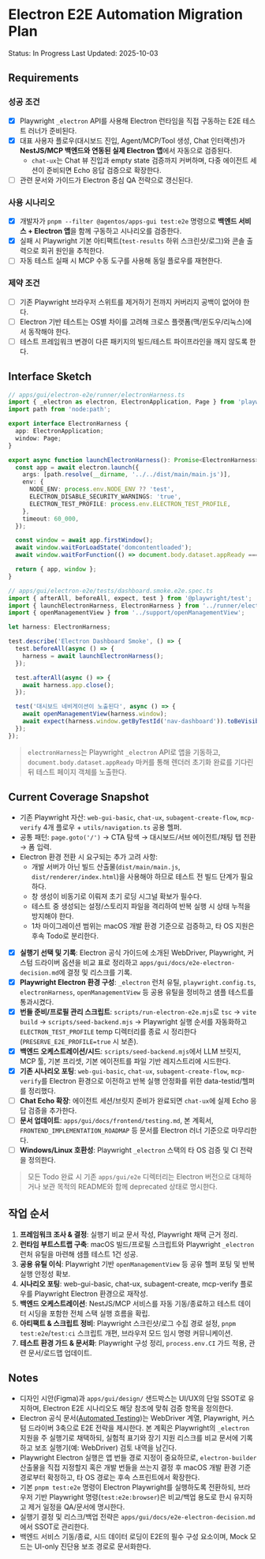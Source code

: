 # Electron E2E Automation Migration Plan

Status: In Progress
Last Updated: 2025-10-03

## Requirements

### 성공 조건

- [x] Playwright `_electron` API를 사용해 Electron 런타임을 직접 구동하는 E2E 테스트 러너가 준비된다.
- [x] 대표 사용자 플로우(대시보드 진입, Agent/MCP/Tool 생성, Chat 인터랙션)가 **NestJS/MCP 백엔드와 연동된 실제 Electron 앱**에서 자동으로 검증된다.
  - `chat-ux`는 Chat 뷰 진입과 empty state 검증까지 커버하며, 다중 에이전트 세션이 준비되면 Echo 응답 검증으로 확장한다.
- [ ] 관련 문서와 가이드가 Electron 중심 QA 전략으로 갱신된다.

### 사용 시나리오

- [x] 개발자가 `pnpm --filter @agentos/apps-gui test:e2e` 명령으로 **백엔드 서비스 + Electron 앱**을 함께 구동하고 시나리오를 검증한다.
- [x] 실패 시 Playwright 기본 아티팩트(`test-results` 하위 스크린샷/로그)와 콘솔 출력으로 회귀 원인을 추적한다.
- [ ] 자동 테스트 실패 시 MCP 수동 도구를 사용해 동일 플로우를 재현한다.

### 제약 조건

- [ ] 기존 Playwright 브라우저 스위트를 제거하기 전까지 커버리지 공백이 없어야 한다.
- [ ] Electron 기반 테스트는 OS별 차이를 고려해 크로스 플랫폼(맥/윈도우/리눅스)에서 동작해야 한다.
- [ ] 테스트 프레임워크 변경이 다른 패키지의 빌드/테스트 파이프라인을 깨지 않도록 한다.

## Interface Sketch

```typescript
// apps/gui/electron-e2e/runner/electronHarness.ts
import { _electron as electron, ElectronApplication, Page } from 'playwright';
import path from 'node:path';

export interface ElectronHarness {
  app: ElectronApplication;
  window: Page;
}

export async function launchElectronHarness(): Promise<ElectronHarness> {
  const app = await electron.launch({
    args: [path.resolve(__dirname, '../../dist/main/main.js')],
    env: {
      NODE_ENV: process.env.NODE_ENV ?? 'test',
      ELECTRON_DISABLE_SECURITY_WARNINGS: 'true',
      ELECTRON_TEST_PROFILE: process.env.ELECTRON_TEST_PROFILE,
    },
    timeout: 60_000,
  });

  const window = await app.firstWindow();
  await window.waitForLoadState('domcontentloaded');
  await window.waitForFunction(() => document.body.dataset.appReady === 'true');

  return { app, window };
}

// apps/gui/electron-e2e/tests/dashboard.smoke.e2e.spec.ts
import { afterAll, beforeAll, expect, test } from '@playwright/test';
import { launchElectronHarness, ElectronHarness } from '../runner/electronHarness';
import { openManagementView } from '../support/openManagementView';

let harness: ElectronHarness;

test.describe('Electron Dashboard Smoke', () => {
  test.beforeAll(async () => {
    harness = await launchElectronHarness();
  });

  test.afterAll(async () => {
    await harness.app.close();
  });

  test('대시보드 네비게이션이 노출된다', async () => {
    await openManagementView(harness.window);
    await expect(harness.window.getByTestId('nav-dashboard')).toBeVisible();
  });
});
```

> `electronHarness`는 Playwright `_electron` API로 앱을 기동하고, `document.body.dataset.appReady` 마커를 통해 렌더러 초기화 완료를 기다린 뒤 테스트 페이지 객체를 노출한다.

## Current Coverage Snapshot

- 기존 Playwright 자산: `web-gui-basic`, `chat-ux`, `subagent-create-flow`, `mcp-verify` 4개 플로우 + `utils/navigation.ts` 공용 헬퍼.
- 공통 패턴: `page.goto('/')` → CTA 탐색 → 대시보드/서브 에이전트/채팅 탭 전환 → 폼 입력.
- Electron 환경 전환 시 요구되는 추가 고려 사항:
  - 개발 서버가 아닌 빌드 산출물(`dist/main/main.js`, `dist/renderer/index.html`)을 사용해야 하므로 테스트 전 빌드 단계가 필요하다.
  - 창 생성이 비동기로 이뤄져 초기 로딩 시그널 확보가 필수다.
  - 테스트 중 생성되는 설정/스토리지 파일을 격리하여 반복 실행 시 상태 누적을 방지해야 한다.
  - 1차 마이그레이션 범위는 macOS 개발 환경 기준으로 검증하고, 타 OS 지원은 후속 Todo로 분리한다.

- [x] **실행기 선택 및 기록**: Electron 공식 가이드에 소개된 WebDriver, Playwright, 커스텀 드라이버 옵션을 비교 표로 정리하고 `apps/gui/docs/e2e-electron-decision.md`에 결정 및 리스크를 기록.
- [x] **Playwright Electron 환경 구성**: `_electron` 런처 유틸, `playwright.config.ts`, `electronHarness`, `openManagementView` 등 공용 유틸을 정비하고 샘플 테스트를 통과시켰다.
- [x] **번들 준비/프로필 관리 스크립트**: `scripts/run-electron-e2e.mjs`로 `tsc` → `vite build` → `scripts/seed-backend.mjs` → Playwright 실행 순서를 자동화하고 `ELECTRON_TEST_PROFILE` temp 디렉터리를 종료 시 정리한다 (`PRESERVE_E2E_PROFILE=true` 시 보존).
- [x] **백엔드 오케스트레이션/시드**: `scripts/seed-backend.mjs`에서 LLM 브릿지, MCP 툴, 기본 프리셋, 기본 에이전트를 파일 기반 레지스트리에 시드한다.
- [x] **기존 시나리오 포팅**: `web-gui-basic`, `chat-ux`, `subagent-create-flow`, `mcp-verify`를 Electron 환경으로 이전하고 반복 실행 안정화를 위한 data-testid/헬퍼를 정리했다.
- [ ] **Chat Echo 확장**: 에이전트 세션/브릿지 준비가 완료되면 `chat-ux`에 실제 Echo 응답 검증을 추가한다.
- [ ] **문서 업데이트**: `apps/gui/docs/frontend/testing.md`, 본 계획서, `FRONTEND_IMPLEMENTATION_ROADMAP` 등 문서를 Electron 러너 기준으로 마무리한다.
- [ ] **Windows/Linux 호환성**: Playwright `_electron` 스택의 타 OS 검증 및 CI 전략을 정의한다.

> 모든 Todo 완료 시 기존 `apps/gui/e2e` 디렉터리는 Electron 버전으로 대체하거나 보관 목적의 README와 함께 deprecated 상태로 명시한다.

## 작업 순서

1. **프레임워크 조사 & 결정**: 실행기 비교 문서 작성, Playwright 채택 근거 정리.
2. **런타임 부트스트랩 구축**: macOS 빌드/프로필 스크립트와 Playwright `_electron` 런처 유틸을 마련해 샘플 테스트 1건 성공.
3. **공용 유틸 이식**: Playwright 기반 `openManagementView` 등 공유 헬퍼 포팅 및 반복 실행 안정성 확보.
4. **시나리오 포팅**: web-gui-basic, chat-ux, subagent-create, mcp-verify 플로우를 Playwright Electron 환경으로 재작성.
5. **백엔드 오케스트레이션**: NestJS/MCP 서비스를 자동 기동/종료하고 테스트 데이터 시딩을 포함한 전체 스택 실행 흐름을 확립.
6. **아티팩트 & 스크립트 정비**: Playwright 스크린샷/로그 수집 경로 설정, `pnpm test:e2e`/`test:ci` 스크립트 개편, 브라우저 모드 임시 명령 커뮤니케이션.
7. **테스트 환경 가드 & 문서화**: Playwright 구성 정리, `process.env.CI` 가드 적용, 관련 문서/로드맵 업데이트.

## Notes

- 디자인 시안(Figma)과 `apps/gui/design/` 샌드박스는 UI/UX의 단일 SSOT로 유지하며, Electron E2E 시나리오도 해당 참조에 맞춰 검증 항목을 정의한다.
- Electron 공식 문서([Automated Testing](https://www.electronjs.org/docs/latest/tutorial/automated-testing))는 WebDriver 계열, Playwright, 커스텀 드라이버 3축으로 E2E 전략을 제시한다. 본 계획은 Playwright의 `_electron` 지원을 주 실행기로 채택하되, 실험적 표기와 장기 지원 리스크를 비교 문서에 기록하고 보조 실행기(예: WebDriver) 검토 내역을 남긴다.
- Playwright Electron 실행은 앱 번들 경로 지정이 중요하므로, `electron-builder` 산출물을 직접 지정할지 혹은 개발 번들을 쓰는지 결정 후 macOS 개발 환경 기준 경로부터 확정하고, 타 OS 경로는 후속 스프린트에서 확장한다.
- 기본 `pnpm test:e2e` 명령이 Electron Playwright를 실행하도록 전환하되, 브라우저 기반 Playwright 명령(`test:e2e:browser`)은 비교/백업 용도로 한시 유지하고 제거 일정을 QA/문서에 명시한다.
- 실행기 결정 및 리스크/백업 전략은 `apps/gui/docs/e2e-electron-decision.md`에서 SSOT로 관리한다.
- 백엔드 서비스 기동/종료, 시드 데이터 로딩이 E2E의 필수 구성 요소이며, Mock 모드는 UI-only 진단용 보조 경로로 문서화한다.
